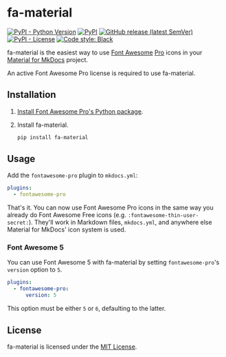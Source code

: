 # fa-material

[![PyPI - Python Version](https://img.shields.io/pypi/pyversions/fa-material?logo=python&logoColor=white&style=for-the-badge)](https://pypi.org/project/fa-material)
[![PyPI](https://img.shields.io/pypi/v/fa-material?logo=pypi&color=green&logoColor=white&style=for-the-badge)](https://pypi.org/project/fa-material)
[![GitHub release (latest SemVer)](https://img.shields.io/github/v/release/celsiusnarhwal/fa-material?logo=github&color=orange&logoColor=white&style=for-the-badge)](https://github.com/celsiusnarhwal/fa-material/releases)
[![PyPI - License](https://img.shields.io/pypi/l/fa-material?color=03cb98&style=for-the-badge)](https://github.com/celsiusnarhwal/fa-material/blob/main/LICENSE.md)
[![Code style: Black](https://aegis.celsiusnarhwal.dev/badge/black?style=for-the-badge)](https://github.com/psf/black)

fa-material is the easiest way to use [Font Awesome](https://fontawesome.com/) [Pro](https://fontawesome.com/plans) icons in
your [Material for MkDocs](https://squidfunk.github.io/mkdocs-material/) project.

An active Font Awesome Pro license is required to use fa-material.

## Installation

1. [Install Font Awesome Pro's Python package](https://fontawesome.com/docs/web/use-with/python-django#using-font-awesome-pro-with-django).
2. Install fa-material.

   ```bash
   pip install fa-material
   ```

## Usage

Add the `fontawesome-pro` plugin to `mkdocs.yml`:

```yaml
plugins:
  - fontawesome-pro
```

That's it. You can now use Font Awesome Pro icons in the same way you already do Font Awesome Free icons (e.g.
`:fontawesome-thin-user-secret:`). They'll work in Markdown files, `mkdocs.yml`, and anywhere else Material for MkDocs'
icon system is used.

### Font Awesome 5

You can use Font Awesome 5 with fa-material by setting `fontawesome-pro`'s `version` option to `5`.

```yaml
plugins:
  - fontawesome-pro:
      version: 5
```

This option must be either `5` or `6`, defaulting to the latter.

## License

fa-material is licensed under the [MIT License](LICENSE.md).
